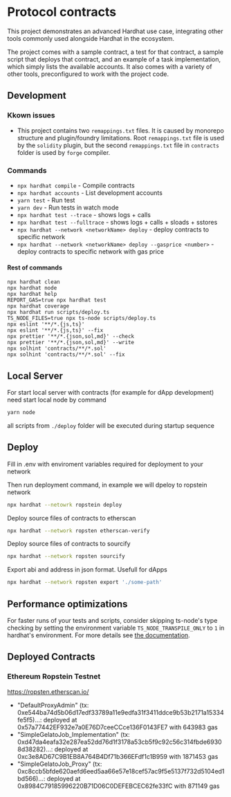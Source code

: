 # Protocol contracts

This project demonstrates an advanced Hardhat use case, integrating other tools commonly used alongside Hardhat in the ecosystem.

The project comes with a sample contract, a test for that contract, a sample script that deploys that contract, and an example of a task implementation, which simply lists the available accounts. It also comes with a variety of other tools, preconfigured to work with the project code.

## Development

### Kkown issues

- This project contains two `remappings.txt` files. It is caused by monorepo structure and plugin/foundry limitations.
  Root `remappings.txt` file is used by the `solidity` plugin,
  but the second `remappings.txt` file in `contracts` folder is used by `forge` compiler.

### Commands

- `npx hardhat compile` - Compile contracts
- `npx hardhat accounts` - List development accounts
- `yarn test` - Run test
- `yarn dev` - Run tests in watch mode
- `npx hardhat test --trace` - shows logs + calls
- `npx hardhat test --fulltrace` - shows logs + calls + sloads + sstores
- `npx hardhat --network <networkName> deploy` - deploy contracts to specific network
- `npx hardhat --network <networkName> deploy --gasprice <number>` - deploy contracts to specific network with gas price

#### Rest of commands

```shell
npx hardhat clean
npx hardhat node
npx hardhat help
REPORT_GAS=true npx hardhat test
npx hardhat coverage
npx hardhat run scripts/deploy.ts
TS_NODE_FILES=true npx ts-node scripts/deploy.ts
npx eslint '**/*.{js,ts}'
npx eslint '**/*.{js,ts}' --fix
npx prettier '**/*.{json,sol,md}' --check
npx prettier '**/*.{json,sol,md}' --write
npx solhint 'contracts/**/*.sol'
npx solhint 'contracts/**/*.sol' --fix
```

## Local Server

For start local server with contracts (for example for dApp development) need start local node by command

```bash
yarn node
```

all scripts from `./deploy` folder will be executed during startup sequence

## Deploy

Fill in .env with enviroment variables required for deployment to your network

Then run deployment command, in example we will dpeloy to ropstein network

```bash
npx hardhat --netowrk ropstein deploy
```

Deploy source files of contracts to etherscan

```bash
npx hardhat --network ropsten etherscan-verify
```

Deploy source files of contracts to sourcify

```bash
npx hardhat --network ropsten sourcify
```

Export abi and address in json format. Usefull for dApps

```bash
npx hardhat --network ropsten export './some-path'
```

## Performance optimizations

For faster runs of your tests and scripts, consider skipping ts-node's type checking by setting the environment variable `TS_NODE_TRANSPILE_ONLY` to `1` in hardhat's environment. For more details see [the documentation](https://hardhat.org/guides/typescript.html#performance-optimizations).

## Deployed Contracts

### Ethereum Ropstein Testnet

<https://ropsten.etherscan.io/>

- "DefaultProxyAdmin" (tx: 0xe544ba74d5b06d17edf33789a11e9edfa31f3411ddce9b53b2171a15334fe5f5)...: deployed at 0x57a77442EF932e7a0E76D7ceeCCce136F0143FE7 with 643983 gas
- "SimpleGelatoJob_Implementation" (tx: 0xd47da4eafa32e287ea52dd76d1f3178a53cb5f9c92c56c314fbde69308d38282)...: deployed at 0xc3e8AD67C9B1EB8A764B4Df71b366EFdf1c1B959 with 1871453 gas
- "SimpleGelatoJob_Proxy" (tx: 0xc8ccb5bfde620aefd6eed5aa66e57e18cef57ac9f5e5137f732d5104ed1bd566)...: deployed at 0x8984C79185996220B71D06C0DEFEBCEC62fe33fC with 871149 gas
